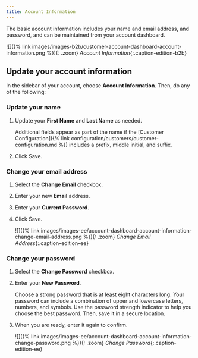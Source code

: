 ```yaml
---
title: Account Information
---
```


The basic account information includes your name and email address, and password, and can be maintained from your account dashboard.

![]({% link images/images-b2b/customer-account-dashboard-account-information.png %}){: .zoom}
_Account Information_{:.caption-edition-b2b}

## Update your account information

In the sidebar of your account, choose **Account Information**. Then, do any of the following:

### Update your name

1. Update your **First Name** and **Last Name** as needed.

    Additional fields appear as part of the name if the [Customer Configuration]({% link configuration/customers/customer-configuration.md %}) includes a prefix, middle initial, and suffix.

1. Click <span class="btn">Save</span>.

### Change your email address

1. Select the **Change Email** checkbox.

1. Enter your new **Email** address.

1. Enter your **Current Password**.

1. Click <span class="btn">Save</span>.

    ![]({% link images/images-ee/account-dashboard-account-information-change-email-address.png %}){: .zoom}
    _Change Email Address_{:.caption-edition-ee}

### Change your password

1. Select the **Change Password** checkbox.

1. Enter your **New Password**.

    Choose a strong password that is at least eight characters long. Your password can include a combination of upper and lowercase letters, numbers, and symbols. Use the password strength indicator to help you choose the best password. Then, save it in a secure location.

1. When you are ready, enter it again to confirm.

    ![]({% link images/images-ee/account-dashboard-account-information-change-password.png %}){: .zoom}
    _Change Password_{:.caption-edition-ee}
